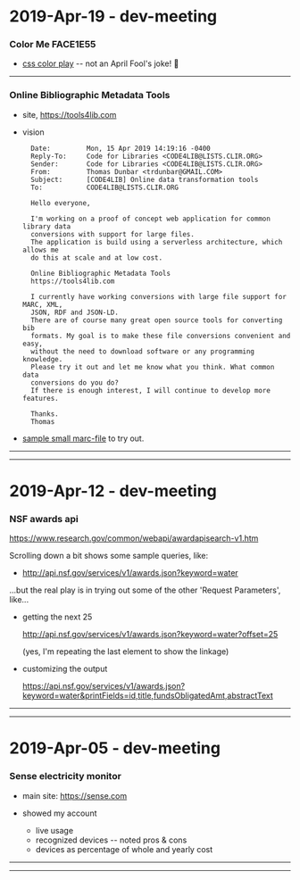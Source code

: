 2019-Apr-19 - dev-meeting
=========================

### Color Me FACE1E55

- [css color play](https://meyerweb.com/eric/thoughts/2019/04/01/color-me-face1e55/) -- not an April Fool's joke!  🙂

---


### Online Bibliographic Metadata Tools

- site, <https://tools4lib.com>

- vision

        Date:         Mon, 15 Apr 2019 14:19:16 -0400
        Reply-To:     Code for Libraries <CODE4LIB@LISTS.CLIR.ORG>
        Sender:       Code for Libraries <CODE4LIB@LISTS.CLIR.ORG>
        From:         Thomas Dunbar <trdunbar@GMAIL.COM>
        Subject:      [CODE4LIB] Online data transformation tools
        To:           CODE4LIB@LISTS.CLIR.ORG

        Hello everyone,

        I'm working on a proof of concept web application for common library data
        conversions with support for large files.
        The application is build using a serverless architecture, which allows me
        do this at scale and at low cost.

        Online Bibliographic Metadata Tools
        https://tools4lib.com

        I currently have working conversions with large file support for MARC, XML,
        JSON, RDF and JSON-LD.
        There are of course many great open source tools for converting bib
        formats. My goal is to make these file conversions convenient and easy,
        without the need to download software or any programming knowledge.
        Please try it out and let me know what you think. What common data
        conversions do you do?
        If there is enough interest, I will continue to develop more features.

        Thanks.
        Thomas


- [sample small marc-file](./2019_media/sample_small_marc_file.mrc) to try out.

---

---


2019-Apr-12 - dev-meeting
=========================

### NSF awards api

<https://www.research.gov/common/webapi/awardapisearch-v1.htm>

Scrolling down a bit shows some sample queries, like:

- <http://api.nsf.gov/services/v1/awards.json?keyword=water>

...but the real play is in trying out some of the other 'Request Parameters', like...

- getting the next 25

    <http://api.nsf.gov/services/v1/awards.json?keyword=water?offset=25>

    (yes, I'm repeating the last element to show the linkage)

- customizing the output

    <https://api.nsf.gov/services/v1/awards.json?keyword=water&printFields=id,title,fundsObligatedAmt,abstractText>


---

---


2019-Apr-05 - dev-meeting
=========================

### Sense electricity monitor

- main site: <https://sense.com>

- showed my account
    - live usage
    - recognized devices -- noted pros & cons
    - devices as percentage of whole and yearly cost

---

---


